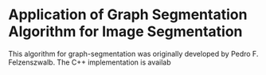 # Application of Graph Segmentation Algorithm for Image Segmentation

This algorithm for graph-segmentation was originally developed by Pedro F. Felzenszwalb. The C++ implementation is availab